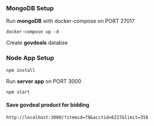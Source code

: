 ### MongoDB Setup

Run <b>mongoDB</b> with docker-compose on PORT 27017

`docker-compose up -d`

Create <b>govdeals</b> databse

### Node App Setup
`npm install`

Run <b>server app</b> on PORT 3000

`npm start`

#### Save govdeal product for bidding

`http://localhost:3000/?itemid=79&acctid=6227&limit=350`
